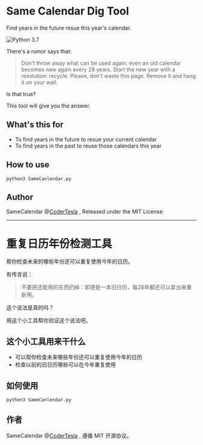 # Same Calendar Dig Tool

Find years in the future resue this year's calendar.

![Python 3.7](https://img.shields.io/badge/python-v3.7-blue)


There's a rumor says that:

> Don't throw away what can be used again: even an old calendar becomes new again every 28 years. Start the new year with a resolution: recycle. Please, don't waste this page. Remove it and hang it on your wall.

Is that true?

This tool will give you the answer.

## What's this for

* To find years in the future to resue your current calendar 
* To find years in the past to reuse those calendars this year

## How to use

```
python3 SameCanlendar.py
```

## Author
SameCalendar @[CoderTesla](https://github.com/codertesla) , Released under the MIT License.

---

# 重复日历年份检测工具


帮你检查未来的哪些年份还可以重复使用今年的日历。


有传言说：

> 不要把还能用的东西扔掉：即便是一本旧日历，每28年都还可以拿出来重新用。

这个说法是真的吗？

用这个小工具帮你验证这个说法吧。


## 这个小工具用来干什么

* 可以帮你检查未来哪些年份还可以重复使用今年的日历
* 检查以前的旧日历哪些可以在今年重复使用


## 如何使用

```
python3 SameCanlendar.py
```

## 作者
SameCalendar @[CoderTesla](https://github.com/codertesla) , 遵循 MIT 开源协议。
